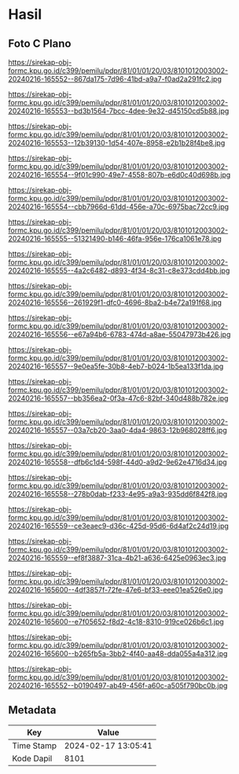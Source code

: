 # Hasil

## Foto C Plano

https://sirekap-obj-formc.kpu.go.id/c399/pemilu/pdpr/81/01/01/20/03/8101012003002-20240216-165552--867da175-7d96-41bd-a9a7-f0ad2a291fc2.jpg

https://sirekap-obj-formc.kpu.go.id/c399/pemilu/pdpr/81/01/01/20/03/8101012003002-20240216-165553--bd3b1564-7bcc-4dee-9e32-d45150cd5b88.jpg

https://sirekap-obj-formc.kpu.go.id/c399/pemilu/pdpr/81/01/01/20/03/8101012003002-20240216-165553--12b39130-1d54-407e-8958-e2b1b28f4be8.jpg

https://sirekap-obj-formc.kpu.go.id/c399/pemilu/pdpr/81/01/01/20/03/8101012003002-20240216-165554--9f01c990-49e7-4558-807b-e6d0c40d698b.jpg

https://sirekap-obj-formc.kpu.go.id/c399/pemilu/pdpr/81/01/01/20/03/8101012003002-20240216-165554--cbb7966d-61dd-456e-a70c-6975bac72cc9.jpg

https://sirekap-obj-formc.kpu.go.id/c399/pemilu/pdpr/81/01/01/20/03/8101012003002-20240216-165555--51321490-b146-46fa-956e-176ca1061e78.jpg

https://sirekap-obj-formc.kpu.go.id/c399/pemilu/pdpr/81/01/01/20/03/8101012003002-20240216-165555--4a2c6482-d893-4f34-8c31-c8e373cdd4bb.jpg

https://sirekap-obj-formc.kpu.go.id/c399/pemilu/pdpr/81/01/01/20/03/8101012003002-20240216-165556--261929f1-dfc0-4696-8ba2-b4e72a191f68.jpg

https://sirekap-obj-formc.kpu.go.id/c399/pemilu/pdpr/81/01/01/20/03/8101012003002-20240216-165556--e67a94b6-6783-474d-a8ae-55047973b426.jpg

https://sirekap-obj-formc.kpu.go.id/c399/pemilu/pdpr/81/01/01/20/03/8101012003002-20240216-165557--9e0ea5fe-30b8-4eb7-b024-1b5ea133f1da.jpg

https://sirekap-obj-formc.kpu.go.id/c399/pemilu/pdpr/81/01/01/20/03/8101012003002-20240216-165557--bb356ea2-0f3a-47c6-82bf-340d488b782e.jpg

https://sirekap-obj-formc.kpu.go.id/c399/pemilu/pdpr/81/01/01/20/03/8101012003002-20240216-165557--03a7cb20-3aa0-4da4-9863-12b968028ff6.jpg

https://sirekap-obj-formc.kpu.go.id/c399/pemilu/pdpr/81/01/01/20/03/8101012003002-20240216-165558--dfb6c1d4-598f-44d0-a9d2-9e62e4716d34.jpg

https://sirekap-obj-formc.kpu.go.id/c399/pemilu/pdpr/81/01/01/20/03/8101012003002-20240216-165558--278b0dab-f233-4e95-a9a3-935dd6f842f8.jpg

https://sirekap-obj-formc.kpu.go.id/c399/pemilu/pdpr/81/01/01/20/03/8101012003002-20240216-165559--ce3eaec9-d36c-425d-95d6-6d4af2c24d19.jpg

https://sirekap-obj-formc.kpu.go.id/c399/pemilu/pdpr/81/01/01/20/03/8101012003002-20240216-165559--ef8f3887-31ca-4b21-a636-6425e0963ec3.jpg

https://sirekap-obj-formc.kpu.go.id/c399/pemilu/pdpr/81/01/01/20/03/8101012003002-20240216-165600--4df3857f-72fe-47e6-bf33-eee01ea526e0.jpg

https://sirekap-obj-formc.kpu.go.id/c399/pemilu/pdpr/81/01/01/20/03/8101012003002-20240216-165600--e7f05652-f8d2-4c18-8310-919ce026b6c1.jpg

https://sirekap-obj-formc.kpu.go.id/c399/pemilu/pdpr/81/01/01/20/03/8101012003002-20240216-165600--b265fb5a-3bb2-4f40-aa48-dda055a4a312.jpg

https://sirekap-obj-formc.kpu.go.id/c399/pemilu/pdpr/81/01/01/20/03/8101012003002-20240216-165552--b0190497-ab49-456f-a60c-a505f790bc0b.jpg


## Metadata

| Key        | Value               |
| ---------- | ------------------- |
| Time Stamp | 2024-02-17 13:05:41 |
| Kode Dapil | 8101                |




